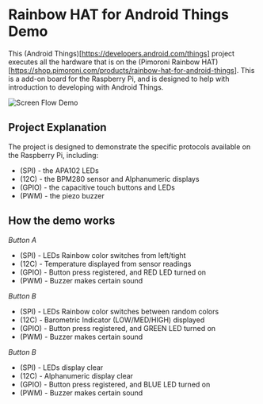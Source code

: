 

Rainbow HAT for Android Things Demo
===================================

This (Android Things)[https://developers.android.com/things] project executes all the hardware that is on the (Pimoroni Rainbow HAT)[https://shop.pimoroni.com/products/rainbow-hat-for-android-things].  This is a add-on board for the Raspberry Pi, and is designed to help with introduction to developing with Android Things.

![Screen Flow Demo](https://github.com/mwolfson/AndroidThings_RainbowHatDemo/blob/master/art/atdemo.gif)

Project Explanation
-------------------

The project is designed to demonstrate the specific protocols available on the Raspberry Pi, including:
* (SPI) - the APA102 LEDs
* (12C) - the BPM280 sensor and Alphanumeric displays
* (GPIO) - the capacitive touch buttons and LEDs
* (PWM) - the piezo buzzer

How the demo works
------------------

_*Button A*_
* (SPI) - LEDs Rainbow color switches from left/tight
* (12C) - Temperature displayed from sensor readings 
* (GPIO) - Button press registered, and RED LED turned on
* (PWM) - Buzzer makes certain sound

_*Button B*_
* (SPI) - LEDs Rainbow color switches between random colors
* (12C) - Barometric Indicator (LOW/MED/HIGH) displayed
* (GPIO) - Button press registered, and GREEN LED turned on
* (PWM) - Buzzer makes certain sound

_*Button B*_  
* (SPI) - LEDs display clear
* (12C) - Alphanumeric display clear
* (GPIO) - Button press registered, and BLUE LED turned on
* (PWM) - Buzzer makes certain sound